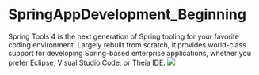 # SpringAppDevelopment_Beginning
Spring Tools 4 is the next generation of Spring tooling for your favorite coding environment. Largely rebuilt from scratch, it provides world-class support for developing Spring-based enterprise applications, whether you prefer Eclipse, Visual Studio Code, or Theia IDE.
![](../../AppData/Local/Temp/eclipse-shot-2861b04b2974d024c41d01975cd6a56b.jpg)